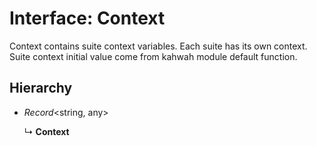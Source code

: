 # Interface: Context

Context contains suite context variables. Each suite has its own context. Suite context initial value come from kahwah module default function.

## Hierarchy

- *Record*<string, any\>

  ↳ **Context**
